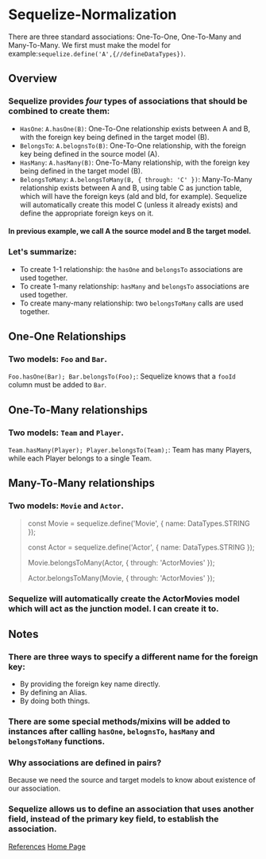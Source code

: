 # Sequelize-Normalization

There are three standard associations: One-To-One, One-To-Many and Many-To-Many.
We first must make the model for example:`sequelize.define('A',{//defineDataTypes})`.

## Overview

### Sequelize provides *four* types of associations that should be combined to create them:
- `HasOne`: `A.hasOne(B)`: One-To-One relationship exists between A and B, with the foreign key being defined in the target model (B).
- `BelongsTo`: `A.belognsTo(B)`: One-To-One relationship, with the foreign key being defined in the source model (A).
- `HasMany`: `A.hasMany(B)`: One-To-Many relationship, with the foreign key being defined in the target model (B).
- `BelongsToMany`: `A.belongsToMany(B, { through: 'C' })`: Many-To-Many relationship exists between A and B, using table C as junction table, which will have the foreign keys (aId and bId, for example). 
Sequelize will automatically create this model C (unless it already exists) and define the appropriate foreign keys on it.

#### In previous example, we call A the **source** model and B the **target** model.

### Let's summarize:
- To create 1-1 relationship: the `hasOne` and `belongsTo` associations are used together.
- To create 1-many relationship: `hasMany` and `belongsTo` associations are used together.
- To create many-many relationship: two `belongsToMany` calls are used together.

## One-One Relationships
### Two models: `Foo` and `Bar`.
`Foo.hasOne(Bar); Bar.belongsTo(Foo);`: Sequelize knows that a `fooId` column must be added to `Bar`.

## One-To-Many relationships
### Two models: `Team` and `Player`. 
`Team.hasMany(Player); Player.belongsTo(Team);`: Team has many Players, while each Player belongs to a single Team.

## Many-To-Many relationships
### Two models: `Movie` and `Actor`.
> const Movie = sequelize.define('Movie', { name: DataTypes.STRING });
> 
> const Actor = sequelize.define('Actor', { name: DataTypes.STRING });
> 
> Movie.belongsToMany(Actor, { through: 'ActorMovies' });
> 
> Actor.belongsToMany(Movie, { through: 'ActorMovies' });

### Sequelize will automatically create the ActorMovies model which will act as the junction model. I can create it to.

## Notes
### There are three ways to specify a different name for the foreign key:
- By providing the foreign key name directly.
- By defining an Alias.
- By doing both things.
### There are some special methods/mixins will be added to instances after calling `hasOne`, `belognsTo`, `hasMany` and `belongsToMany` functions.
### Why associations are defined in pairs?
Because we need the source and target models to know about existence of our association.
### Sequelize allows us to define an association that uses another field, instead of the primary key field, to establish the association.

[References](https://sequelize.org/docs/v6/core-concepts/assocs/)
[Home Page](./README.md)
